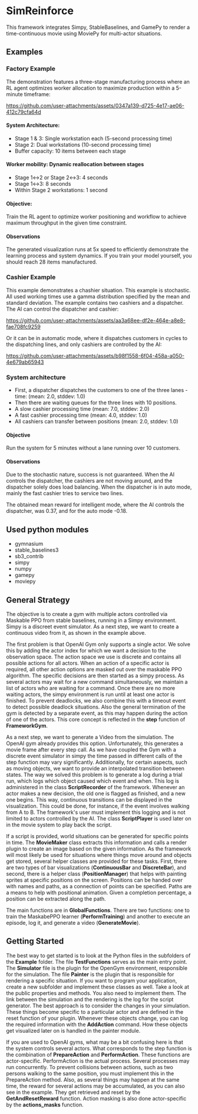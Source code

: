 # SimReinforce
This framework integrates Simpy, StableBaselines, and GamePy to render a time-continuous movie using MoviePy for multi-actor situations.


## Examples

### Factory Example 
The demonstration features a three-stage manufacturing process where an RL agent optimizes worker allocation to maximize production within a 5-minute timeframe:

https://github.com/user-attachments/assets/0347a139-d725-4e17-ae06-412c79cfa64d

#### System Architecture:
- Stage 1 & 3: Single workstation each (5-second processing time)
- Stage 2: Dual workstations (10-second processing time)
- Buffer capacity: 10 items between each stage
#### Worker mobility: Dynamic reallocation between stages 
- Stage 1↔2 or Stage 2↔3: 4 seconds
- Stage 1↔3: 8 seconds
- Within Stage 2 workstations: 1 second

#### Objective: 
Train the RL agent to optimize worker positioning and workflow to achieve maximum throughput in the given time constraint.

#### Observations
The generated visualization runs at 5x speed to efficiently demonstrate the learning process and system dynamics.
If you train your model yourself, you should reach 28 items manufactured.


### Cashier Example
This example demonstrates a chashier situation. This example is stochastic. All used working times use a 
gamma distribution specified by the mean and standard deviation. The example contains two cashiers and a dispatcher.
The AI can control the dispatcher and cashier:




https://github.com/user-attachments/assets/aa3a68ee-df2e-464e-a8e8-fae708fc9259





Or it can be in automatic mode, where it dispatches customers in cycles to the dispatching lines, and only cashiers are controlled by the AI:







https://github.com/user-attachments/assets/b98f1558-6f04-458a-a050-4e679ab65943





### System architecture
- First, a dispatcher dispatches the customers to one of the three lanes - time: (mean: 2.0, stddev: 1.0)
- Then there are waiting queues for the three lines with 10 positions.
- A slow cashier processing time   (mean: 7.0, stddev: 2.0)
- A fast cashier processing time   (mean: 4.0, stddev: 1.0)
- All cashiers can transfer between positions (mean: 2.0, stddev: 1.0)

#### Objective
Run the system for 5 minutes without a lane running over 10 customers.


#### Observations
Due to the stochastic nature, success is not guaranteed. When the AI controls the dispatcher,
the cashiers are not moving around, and the dispatcher solely does load balancing. When the dispatcher is in auto
mode, mainly the fast cashier tries to service two lines. 

The obtained mean reward for intelligent mode, where the AI controls the dispatcher, was 0.37, and for the 
auto mode -0.18.  


## Used python modules
- gymnasium
- stable_baselines3
- sb3_contrib
- simpy
- numpy
- gamepy
- moviepy

## General Strategy
The objective is to create a gym with multiple actors controlled via Maskable PPO from stable baselines, running in a Simpy environment. 
Simpy is a discreet event simulator. As a next step, we want to create a continuous video from it, as shown in the example above.

The first problem is that OpenAI Gym only supports a single actor. We solve this by adding the actor index for which we want a decision to the observation space. 
The action space we use is discrete and contains all possible actions for all actors. When an action of a specific actor is required, all other action options are masked out over the maskable 
PPO algorithm. The specific decisions are then started as a simpy process. As several actors may wait for a new command simultaneously, we maintain a list of actors who are waiting for a command. 
Once there are no more waiting actors, the simpy environment is run until at least one actor is finished. To prevent deadlocks, we also combine this with a timeout event to detect possible deadlock situations.
Also the general termination of the gym is detected by a separate event, as this may happen during the action of one of the actors.
This core concept is reflected in the **step** function of **FrameworkGym**.

As a next step, we want to generate a Video from the simulation. The OpenAI gym already provides this option. Unfortunately, this generates a movie frame after every step call. As we have coupled the Gym with a discrete event simulator in simpy
the time passed in different calls of the step function may vary significantly. Additionally, for certain aspects, such as moving objects, we want to provide an interpolated transition between states. The way we solved this problem is to generate a log during a trial run, 
which logs which object caused which event and when. This log is administered in the class **ScriptRecorder** of the framework. Whenever an actor makes a new decision, the old one is flagged as finished, and a new one begins. This way, continuous transitions can be displayed in
the visualization. This could be done, for instance, if the event involves walking from A to B. The framework's user must implement this logging and is not limited to actors controlled by the AI. The class **ScriptPlayer** is used later on in the movie system to play back the script.

If a script is provided, world situations can be generated for specific points in time. The **MovieMaker** class extracts this information and calls a render plugin to create an image based on the given information. As the framework will most likely be used
for situations where things move around and objects get stored, several helper classes are provided for these tasks. First, there are two types of bar visualizations (**ContinuousBar** and **DiscreteBar**), and second, there is a helper class (**PositionManager**) that helps with painting
sprites at specific positions on the screen. Positions can be handed over with names and paths, as a connection of points can be specified. Paths are a means to help with positional animation. Given a completion percentage, a position can be extracted along the path.

The main functions are in **GlobalFunctions**. There are two functions: one to train the MaskabePPO learner (**PerformTraining**) and another to execute an episode, log it, and generate a video (**GenerateMovie**).

## Getting Started
The best way to get started is to look at the Python files in the subfolders of the **Example** folder. The file **TestFunctions** serves as the main entry point. The **Simulator** file is the plugin for the OpenGym environment, responsible for the simulation. The file **Painter** is the plugin that is responsible for rendering a specific situation. If you want to program your application, create a new subfolder and implement these classes as well. Take a look at the public properties and methods. You also need to implement them. The link between the simulation and the rendering is the log
 for the script generator. The best approach is to consider the changes in your simulation. These things become specific to a particular actor and are defined in the reset function of your plugin. Whenever these objects change, you can log the required information with the **AddAction** command. How these objects get visualized later on is handled in the painter module. 

If you are used to OpenAI gyms, what may be a bit confusing here is that the system controls several actors. What corresponds to the step function is the combination of **PrepareAction** and **PerformAction**. These functions are actor-specific. PerformAction is the actual process. Several processes may run concurrently. To prevent collisions between actions, such as two persons walking to the same position, you must implement this in the PrepareAction method. Also, as several things may happen at the same time, the reward for several actions may be accumulated, as you can also see in the example. They get retrieved and reset by the **GetAndResetReward** function.
Action masking is also done actor-specific by the **actions_masks** function.


